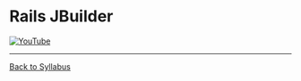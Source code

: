 # Rails JBuilder

[![YouTube](http://img.youtube.com/vi/CNv3U_j4ASk/0.jpg)](https://www.youtube.com/watch?v=CNv3U_j4ASk)


---
[Back to Syllabus](../README.md#unit-ten-capstone-project-mvp)
